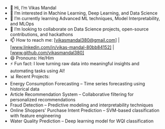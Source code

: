 - 👋 Hi, I’m Vikas Mandal
- 👀 I’m interested in Machine Learning, Deep Learning, and Data Science
- 🌱 I’m currently learning Advanced ML techniques, Model Interpretability, and MLOps
- 💞️ I’m looking to collaborate on Data Science projects, open-source contributions, and hackathons
- 📫 How to reach me: [vikasmandal380@gmail.com] | [www.linkedin.com/in/vikas-mandal-80bb84152] | [www.github.com/vikasmandal380]
- 😄 Pronouns: He/Him
- ⚡ Fun fact: I love turning raw data into meaningful insights and automating tasks using AI!
- 📊 Recent Projects:
- Energy Consumption Forecasting – Time series forecasting using historical data
- Article Recommendation System – Collaborative filtering for personalized recommendations
- Fraud Detection – Predictive modeling and interpretability techniques
- Online Shoppers' Purchase Intent Prediction – SVM-based classification with feature engineering
- Water Quality Prediction – Deep learning model for WQI classification

<!---
vikasmandal380/vikasmandal380 is a ✨ special ✨ repository because its `README.md` (this file) appears on your GitHub profile.
You can click the Preview link to take a look at your changes.
--->
